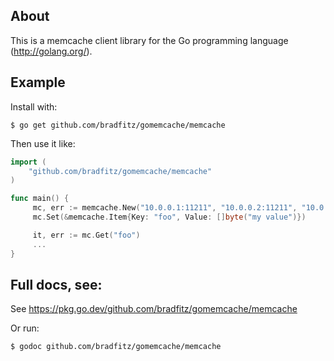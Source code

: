 ## About

This is a memcache client library for the Go programming language
(http://golang.org/).

## Example

Install with:

```shell
$ go get github.com/bradfitz/gomemcache/memcache
```

Then use it like:

```go
import (
    "github.com/bradfitz/gomemcache/memcache"
)

func main() {
     mc, err := memcache.New("10.0.0.1:11211", "10.0.0.2:11211", "10.0.0.3:11212")
     mc.Set(&memcache.Item{Key: "foo", Value: []byte("my value")})

     it, err := mc.Get("foo")
     ...
}
```

## Full docs, see:

See https://pkg.go.dev/github.com/bradfitz/gomemcache/memcache

Or run:

```shell
$ godoc github.com/bradfitz/gomemcache/memcache
```

